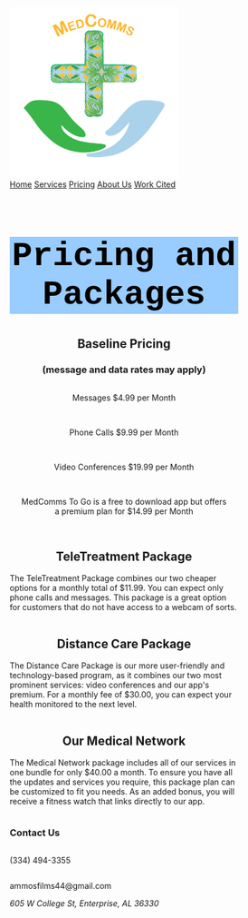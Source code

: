 <html lang="en">
<head>
<title>MedComms</title>
<meta charset="utf-8">
<meta name="viewport" content="width=device-width, initial-scale=1">
<style>
* {
  box-sizing: border-box;
  
}

body {
  margin: 0;

}

p {
  font-size: 18px;
}

/* Style the header */
.header {
  background-color: white;
  padding: 20px;
  text-align: center;
}

/* Style the top navigation bar */
.topnav {
  overflow: hidden;
  background-color: #333;
}

/* Style the topnav links */
.topnav a {
  float: left;
  color: #f2f2f2;
  text-align: center;
  padding: 14px 16px;
  text-decoration: none;
  display: block;
}

/* Change color on hover */
.topnav a:hover {
  background-color: #4CAF50;
  color: black;
}

/* Create three equal columns that floats next to each other */
.column {
  float: left;
  width: 33.33%;
  padding: 20px;
}

/* Clear floats after the columns */
.row:after {
  content: "";
  display: table;
  clear: both;
}

/* Responsive layout - makes the three columns stack on top of each other instead of next to each other */
@media screen and (max-width:600px) {
  .column {
    width: 100%;
  }
}

.footer {
  background-color: #f1f1f1;
  padding: 10px;
  text-align: center;
}

.button {
  background-color: gainsboro;
  float: center;
  display: inline-block;
  border: none;
  color: white;
  padding: 15px 32px;
  text-align: center;
  text-decoration: none;
  font-size: 20px;
  margin: 4px 2px;
  margin-left: 50;
  cursor: pointer;
}

</style>
</head>
<body>

<div class="header">
<a href="https://cadisharkboy.github.io/MedComms/">
  <img src="Logo.png" width="300" padding="200" float="center">
</a>
</div>

<div class="topnav">
  <a class="active" href="https://cadisharkboy.github.io/MedComms/">Home</a>
  <a href="https://cadisharkboy.github.io/MedComms/services.html">Services</a>
  <a href="https://cadisharkboy.github.io/MedComms/prices.html">Pricing</a>
  <a href="https://cadisharkboy.github.io/MedComms/about.html">About Us</a>
  <a href="https://cadisharkboy.github.io/MedComms/work-cited.html">Work Cited</a>
</div>

<h1 style="font-size: 60px;background-color: rgb(153, 204, 255); color:black;font-family:courier;text-align:center;">
Pricing and Packages
</h1>
  <div class="row">
    <h2 style="text-align: center;">Baseline Pricing</h2>
    <h3 style="text-align: center;">(message and data rates may apply)</h3>
    <p style="padding: 15px; text-align: center;">Messages $4.99 per Month</p>
    <p style="padding: 15px; text-align: center;">Phone Calls $9.99 per Month</p>
    <p style="padding: 15px; text-align: center;">Video Conferences $19.99 per Month</p>
    <p style="padding: 15px; text-align: center;">MedComms To Go is a free to download app but offers a premium plan for $14.99 per Month</p>
  </div>
  <div class="row">

  <div class="column">
    <h2 style="text-align: center;">TeleTreatment Package</h2>
    <p>The TeleTreatment Package combines our two cheaper options for a monthly total of $11.99. You can expect only phone calls and messages. This package is a great option for customers that do not have access to a webcam of sorts.</p>
  </div>

  <div class="column">
    <h2 style="text-align: center;">Distance Care Package</h2>
    <p>The Distance Care Package is our more user-friendly and technology-based program, as it combines our two most prominent services: video conferences and our app's premium. For a monthly fee of $30.00, you can expect your health monitored to the next level. </p>
  </div>
  
  <div class="column">
    <h2 style="text-align: center;">Our Medical Network</h2>
    <p> The Medical Network package includes all of our services in one bundle for only $40.00 a month. To ensure you have all the updates and services you require, this package plan can be customized to fit you needs. As an added bonus, you will receive a fitness watch that links directly to our app.</p>
  </div>
</div>


<div class="footer">
 <div class="row">
   <h3> Contact Us</h3>
  <div class="column">
   <p> (334) 494-3355 </p> 
  </div>
  <div class="column">
   <p> ammosfilms44@gmail.com </p>
  </div>
  <div class="column">
   <address>  605 W College St, Enterprise, AL 36330 </address>
  </div>
 </div>
</div>

</body>
</html>
